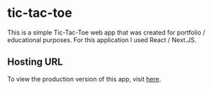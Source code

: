 # tic-tac-toe

This is a simple Tic-Tac-Toe web app that was created for portfolio / educational purposes.
For this application I used React / Next.JS.

## Hosting URL

To view the production version of this app, visit [here](https://tic-tac-toe-thomas-fortier.vercel.app).
